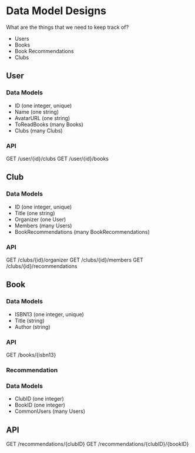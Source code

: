# Data Model Designs

What are the things that we need to keep track of?

- Users
- Books
- Book Recommendations
- Clubs

## User

### Data Models

- ID (one integer, unique)
- Name (one string)
- AvatarURL (one string)
- ToReadBooks (many Books)
- Clubs (many Clubs)

### API

GET /user/{id}/clubs
GET /user/{id}/books

## Club

### Data Models

- ID (one integer, unique)
- Title (one string)
- Organizer (one User)
- Members (many Users)
- BookRecommendations (many BookRecommendations)

### API

GET /clubs/{id}/organizer
GET /clubs/{id}/members
GET /clubs/{id}/recommendations

## Book

### Data Models

- ISBN13 (one integer, unique)
- Title (string)
- Author (string)

### API

GET /books/{isbn13}

### Recommendation

### Data Models

- ClubID (one integer)
- BookID (one integer)
- CommonUsers (many Users)

## API

GET /recommendations/{clubID}
GET /recommendations/{clubID}/{bookID}
